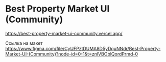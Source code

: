 # Best Property Market UI (Community)

https://best-property-market-ui-community.vercel.app/

Ссылка на макет https://www.figma.com/file/CyUFPztDUMA8D5yDquNNdr/Best-Property-Market-UI-(Community)?node-id=0-1&t=znlVBOblQordPrmd-0
